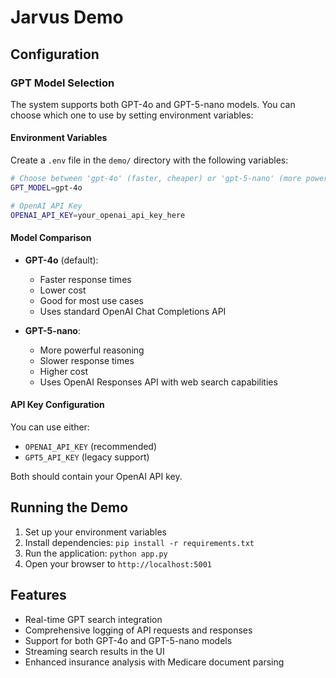 # Jarvus Demo

## Configuration

### GPT Model Selection

The system supports both GPT-4o and GPT-5-nano models. You can choose which one to use by setting environment variables:

#### Environment Variables

Create a `.env` file in the `demo/` directory with the following variables:

```bash
# Choose between 'gpt-4o' (faster, cheaper) or 'gpt-5-nano' (more powerful, slower)
GPT_MODEL=gpt-4o

# OpenAI API Key
OPENAI_API_KEY=your_openai_api_key_here
```

#### Model Comparison

- **GPT-4o** (default):
  - Faster response times
  - Lower cost
  - Good for most use cases
  - Uses standard OpenAI Chat Completions API

- **GPT-5-nano**:
  - More powerful reasoning
  - Slower response times
  - Higher cost
  - Uses OpenAI Responses API with web search capabilities

#### API Key Configuration

You can use either:
- `OPENAI_API_KEY` (recommended)
- `GPT5_API_KEY` (legacy support)

Both should contain your OpenAI API key.

## Running the Demo

1. Set up your environment variables
2. Install dependencies: `pip install -r requirements.txt`
3. Run the application: `python app.py`
4. Open your browser to `http://localhost:5001`

## Features

- Real-time GPT search integration
- Comprehensive logging of API requests and responses
- Support for both GPT-4o and GPT-5-nano models
- Streaming search results in the UI
- Enhanced insurance analysis with Medicare document parsing